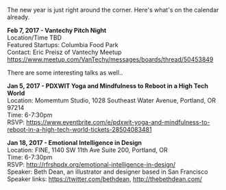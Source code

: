 The new year is just right around the corner.  Here's what's on the calendar already.

**Feb 7, 2017 - Vantechy Pitch Night**  
Location/Time TBD  
Featured Startups: Columbia Food Park  
Contact: Eric Preisz of Vantechy Meetup  
https://www.meetup.com/VanTechy/messages/boards/thread/50453849

There are some interesting talks as well..   

**Jan 5, 2017 - PDXWIT Yoga and Mindfulness to Reboot in a High Tech World**  
Location: Momemtum Studio, 1028 Southeast Water Avenue, Portland, OR 97214  
Time: 6-7:30pm  
RSVP: https://www.eventbrite.com/e/pdxwit-yoga-and-mindfulness-to-reboot-in-a-high-tech-world-tickets-28504083481

**Jan 18, 2017 - Emotional Intelligence in Design**  
Location: FINE, 1140 SW 11th Ave Suite 200, Portland, OR  
Time: 6-7:30pm  
RSVP: http://rfrshpdx.org/emotional-intelligence-in-design/  
Speaker: Beth Dean, an illustrator and designer based in San Francisco  
Speaker links: https://twitter.com/bethdean, http://thebethdean.com/
